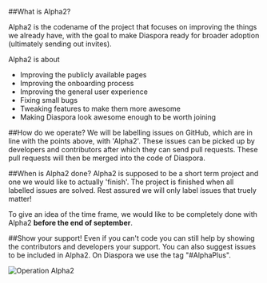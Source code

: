 ##What is Alpha2?

Alpha2 is the codename of the project that focuses on improving the things we already have, with the goal to make Diaspora ready for broader adoption (ultimately sending out invites).

Alpha2 is about

* Improving the publicly available pages
* Improving the onboarding process
* Improving the general user experience
* Fixing small bugs
* Tweaking features to make them more awesome
* Making Diaspora look awesome enough to be worth joining

##How do we operate?
We will be labelling issues on GitHub, which are in line with the points above, with 'Alpha2'. These issues can be picked up by developers and contributors after which they can send pull requests. These pull requests will then be merged into the code of Diaspora.

##When is Alpha2 done?
Alpha2 is supposed to be a short term project and one we would like to actually 'finish'. The project is finished when all labelled issues are solved. Rest assured we will only label issues that truely matter!

To give an idea of the time frame, we would like to be completely done with Alpha2 **before the end of september**.

##Show your support!
Even if you can't code you can still help by showing the contributors and developers your support. You can also suggest issues to be included in Alpha2. On Diaspora we use the tag "#AlphaPlus".

![Operation Alpha2](http://i.imgur.com/D33fL.png)